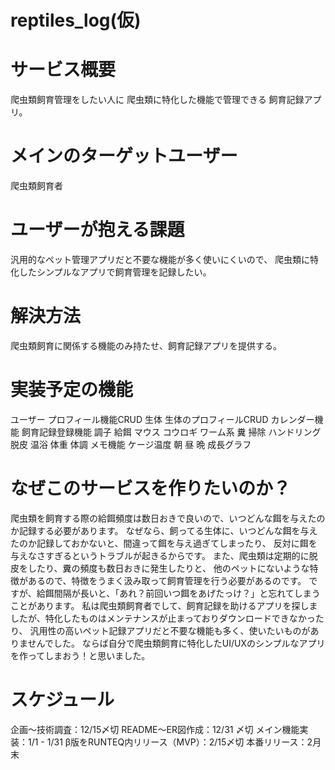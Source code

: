 # reptiles_log(仮)

# サービス概要
爬虫類飼育管理をしたい人に
爬虫類に特化した機能で管理できる
飼育記録アプリ。

# メインのターゲットユーザー
爬虫類飼育者

# ユーザーが抱える課題
汎用的なペット管理アプリだと不要な機能が多く使いにくいので、
爬虫類に特化したシンプルなアプリで飼育管理を記録したい。

# 解決方法
爬虫類飼育に関係する機能のみ持たせ、飼育記録アプリを提供する。

# 実装予定の機能
ユーザー
  プロフィール機能CRUD
生体
  生体のプロフィールCRUD
  カレンダー機能
  飼育記録登録機能
    調子
    給餌
      マウス
      コウロギ
      ワーム系
    糞
    掃除
    ハンドリング
    脱皮
    温浴
    体重
    体調
    メモ機能
    ケージ温度
      朝
      昼
      晩
  成長グラフ



# なぜこのサービスを作りたいのか？
爬虫類を飼育する際の給餌頻度は数日おきで良いので、いつどんな餌を与えたのか記録する必要があります。
なぜなら、飼ってる生体に、いつどんな餌を与えたのか記録しておかないと、間違って餌を与え過ぎてしまったり、
反対に餌を与えなさすぎるというトラブルが起きるからです。
また、爬虫類は定期的に脱皮をしたり、糞の頻度も数日おきに発生したりと、
他のペットにないような特徴があるので、特徴をうまく汲み取って飼育管理を行う必要があるのです。
ですが、給餌間隔が長いと、「あれ？前回いつ餌をあげたっけ？」と忘れてしまうことがあります。
私は爬虫類飼育者でして、飼育記録を助けるアプリを探しましたが、特化したものはメンテナンスが止まっておりダウンロードできなかったり、
汎用性の高いペット記録アプリだと不要な機能も多く、使いたいものがありませんでした。
ならば自分で爬虫類飼育に特化したUI/UXのシンプルなアプリを作ってしまおう！と思いました。

# スケジュール
企画〜技術調査：12/15〆切
README〜ER図作成：12/31 〆切
メイン機能実装：1/1 - 1/31
β版をRUNTEQ内リリース（MVP）：2/15〆切
本番リリース：2月末
